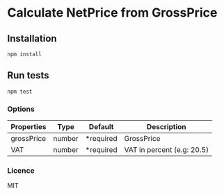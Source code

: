 # Calculate NetPrice from GrossPrice

## Installation

```
npm install
```

## Run tests

```
npm test
```

### Options

| Properties       | Type   | Default    | Description                                                           |
| ---------------- | ------ | ---------- | --------------------------------------------------------------------- |
| grossPrice       | number | \*required | GrossPrice                                                            |
| VAT              | number | \*required | VAT in percent (e.g: 20.5)                                            |


### Licence
MIT